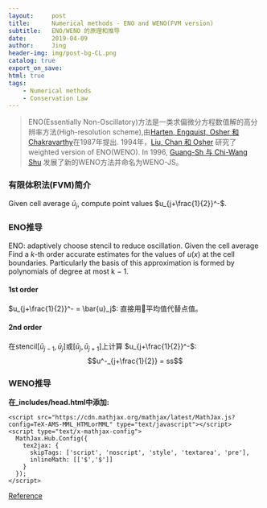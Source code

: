 ```yaml
---
layout:     post
title:      Numerical methods - ENO and WENO(FVM version)
subtitle:   ENO/WENO 的原理和推导
date:       2019-04-09
author:     Jing
header-img: img/post-bg-CL.png
catalog: true
export_on_save:
html: true
tags:
    - Numerical methods
    - Conservation Law
---
```



>ENO(Essentially Non-Oscillatory)方法是一类求偏微分方程数值解的高分辨率方法(High-resolution scheme),由[Harten, Engquist, Osher 和 Chakravarthy](https://www.sciencedirect.com/science/article/pii/0021999187900313)在1987年提出. 1994年，[Liu, Chan 和 Osher](https://www.sciencedirect.com/science/article/pii/S0021999184711879?via%3Dihub) 研究了 weighted version of ENO(WENO). In 1996, [Guang-Sh 与 Chi-Wang Shu](https://www.sciencedirect.com/science/article/pii/S0021999196901308) 发展了新的WENO方法并命名为WENO-JS。

### 有限体积法(FVM)简介
Given cell average ${\bar{u}}_j$, compute point values $u_{j+\frac{1}{2}}^-$.

### ENO推导
ENO: adaptively choose stencil to reduce oscillation. Given the cell average Find a $k$-th order accurate estimates for the values of $u(x)$ at the cell boundaries. Particularly the basis of this approximation is formed by polynomials of degree at most k − 1.
#### 1st order
$u_{j+\frac{1}{2}}^- = \bar{u}_j$: 直接用平均值代替点值。
#### 2nd order
在stencil$[\bar{u}_{j-1},\bar{u}_{j}]$或$[\bar{u}_{j},\bar{u}_{j+1}]$上计算 $u_{j+\frac{1}{2}}^-$:
$$u^-_{j+\frac{1}{2}} = ss$$

### WENO推导

**在_includes/head.html中添加:**
```
<script src="https://cdn.mathjax.org/mathjax/latest/MathJax.js?config=TeX-AMS-MML_HTMLorMML" type="text/javascript"></script>
<script type="text/x-mathjax-config">
  MathJax.Hub.Config({
    tex2jax: {
      skipTags: ['script', 'noscript', 'style', 'textarea', 'pre'],
      inlineMath: [['$','$']]
    }
  });
</script>
```

[Reference](https://stackoverflow.com/questions/26275645/how-to-support-latex-in-github-pages)
